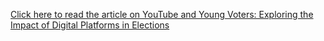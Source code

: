[Click here to read the article on YouTube and Young Voters: Exploring the Impact of Digital Platforms in Elections](https://medium.com/@mhmd.rachman/youtube-and-young-voters-exploring-the-impact-of-digital-platforms-in-elections-75b8099d2a11)
